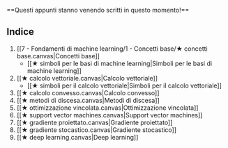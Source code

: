==Questi appunti stanno venendo scritti in questo momento!==

## Indice

1. [[7 - Fondamenti di machine learning/1 - Concetti base/★ concetti base.canvas|Concetti base]]
	- [[★ simboli per le basi di machine learning|Simboli per le basi di machine learning]]
2. [[★ calcolo vettoriale.canvas|Calcolo vettoriale]]
	- [[★ simboli per il calcolo vettoriale|Simboli per il calcolo vettoriale]]
3. [[★ calcolo convesso.canvas|Calcolo convesso]]
4. [[★ metodi di discesa.canvas|Metodi di discesa]]
5. [[★ ottimizzazione vincolata.canvas|Ottimizzazione vincolata]]
6. [[★ support vector machines.canvas|Support vector machines]]
7. [[★ gradiente proiettato.canvas|Gradiente proiettato]]
8. [[★ gradiente stocastico.canvas|Gradiente stocastico]]
9. [[★ deep learning.canvas|Deep learning]]
